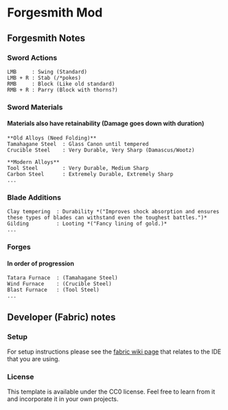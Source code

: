 # Forgesmith Mod

## Forgesmith Notes

### Sword Actions

    LMB     : Swing (Standard)
    LMB + R : Stab (/*pokes)
    RMB     : Block (Like old standard)
    RMB + R : Parry (Block with thorns?)

### Sword Materials
#### Materials also have retainability (Damage goes down with duration)

    **Old Alloys (Need Folding)**
    Tamahagane Steel  : Glass Canon until tempered 
    Crucible Steel    : Very Durable, Very Sharp (Damascus/Wootz)

    **Modern Alloys**
    Tool Steel        : Very Durable, Medium Sharp
    Carbon Steel      : Extremely Durable, Extremely Sharp
    ...

### Blade Additions

    Clay tempering  : Durability *("Improves shock absorption and ensures these types of blades can withstand even the toughest battles.")*
    Gilding         : Looting *("Fancy lining of gold.)*
    ...

### Forges
#### In order of progression

    Tatara Furnace  : (Tamahagane Steel)
    Wind Furnace    : (Crucible Steel)
    Blast Furnace   : (Tool Steel)
    ...

## Developer (Fabric) notes

### Setup

For setup instructions please see the [fabric wiki page](https://fabricmc.net/wiki/tutorial:setup) that relates to the IDE that you are using.

### License

This template is available under the CC0 license. Feel free to learn from it and incorporate it in your own projects.
